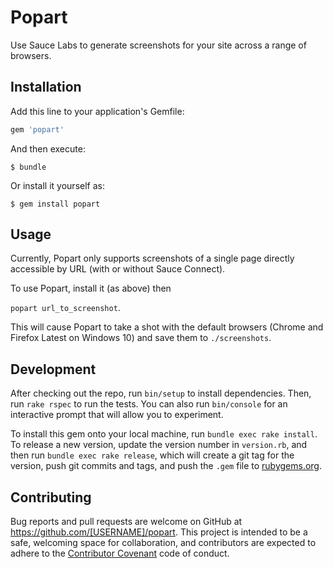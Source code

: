 # Popart

Use Sauce Labs to generate screenshots for your site across a range of browsers.

## Installation

Add this line to your application's Gemfile:

```ruby
gem 'popart'
```

And then execute:

    $ bundle

Or install it yourself as:

    $ gem install popart

## Usage

Currently, Popart only supports screenshots of a single page directly accessible by URL (with or without Sauce Connect).

To use Popart, install it (as above) then

`popart url_to_screenshot`.

This will cause Popart to take a shot with the default browsers (Chrome and Firefox Latest on Windows 10) and save them to `./screenshots`.

## Development

After checking out the repo, run `bin/setup` to install dependencies. Then, run `rake rspec` to run the tests. You can also run `bin/console` for an interactive prompt that will allow you to experiment.

To install this gem onto your local machine, run `bundle exec rake install`. To release a new version, update the version number in `version.rb`, and then run `bundle exec rake release`, which will create a git tag for the version, push git commits and tags, and push the `.gem` file to [rubygems.org](https://rubygems.org).

## Contributing

Bug reports and pull requests are welcome on GitHub at https://github.com/[USERNAME]/popart. This project is intended to be a safe, welcoming space for collaboration, and contributors are expected to adhere to the [Contributor Covenant](contributor-covenant.org) code of conduct.

